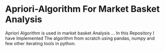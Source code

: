 # Apriori-Algorithm For Market Basket Analysis
Apriori Algorithm is used in market basket Analysis ... In this Repository I have Implemented The algorithm from scratch using pandas, numpy and few other iterating tools in python.
